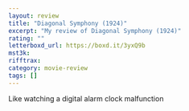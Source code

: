 ```yaml
---
layout: review
title: "Diagonal Symphony (1924)"
excerpt: "My review of Diagonal Symphony (1924)"
rating: ""
letterboxd_url: https://boxd.it/3yxQ9b
mst3k:
rifftrax:
category: movie-review
tags: []
---
```


Like watching a digital alarm clock malfunction
